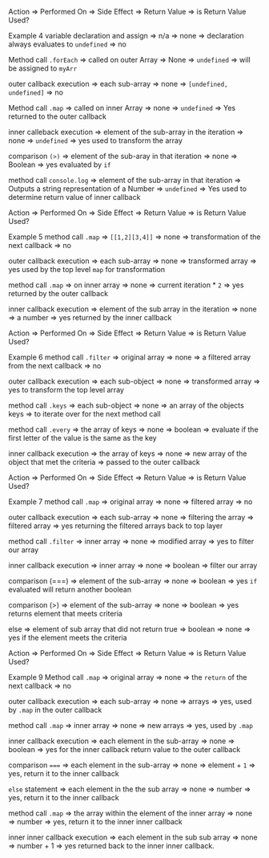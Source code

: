 Action => Performed On => Side Effect => Return Value => is Return Value Used?

Example 4
variable declaration and assign => n/a => none => declaration always evaluates to `undefined` => no 

Method call `.forEach` => called on outer Array => None => `undefined` => will be assigned to `myArr`

outer callback execution => each sub-array => none => `[undefined, undefined]` => no

Method call `.map` => called on inner Array => none => `undefined` => Yes returned to the outer callback

inner calleback execution => element of the sub-array in the iteration => none => `undefined` => yes used to transform the array

comparison `(>)` => element of the sub-aray in that iteration => none => Boolean => yes evaluated by `if`

method call `console.log` => element of the sub-array in that iteration => Outputs a string representation of a Number => `undefined` => Yes used to determine return value of inner callback



Action => Performed On => Side Effect => Return Value => is Return Value Used?

Example 5
method call `.map` => `[[1,2][3,4]]` => none => transformation of the next callback => no

outer callback execution => each sub-array => none => transformed array => yes used by the top level `map` for transformation

method call `.map` => on inner array => none => current iteration * `2` => yes returned by the outer callback

inner callback execution => element of the sub array in the iteration => none => a number => yes returned by the inner callback


Action => Performed On => Side Effect => Return Value => is Return Value Used?

Example 6
method call `.filter` => original array => none => a filtered array from the next callback => no

outer callback execution => each sub-object => none => transformed array => yes to transform the top level array

method call `.keys` => each sub-object => none => an array of the objects keys => to iterate over for the next method call

method call `.every` => the array of keys => none => boolean => evaluate if the first letter of the value is the same as the key

inner callback execution => the array of keys => none => new array of the object that met the criteria => passed to the outer callback


Action => Performed On => Side Effect => Return Value => is Return Value Used?

Example 7
method call `.map` => original array => none => filtered array => no

outer callback execution => each sub-array => none => filtering the array => filtered array => yes returning the filtered arrays back to top layer

method call `.filter` => inner array => none => modified array => yes to filter our array

inner callback execution => inner array => none => boolean => filter our array

comparison (===) => element of the sub-array => none => boolean => yes `if` evaluated will return another boolean 

comparison (>) => element of the sub-array => none => boolean => yes returns element that meets criteria

else => element of sub array that did not return true => boolean => none => yes if the element meets the criteria


Action => Performed On => Side Effect => Return Value => is Return Value Used?

Example 9
Method call `.map` => original array => none => the `return` of the next callback => no

outer callback execution => each sub-array => none => arrays => yes, used by `.map` in the outer callback

method call `.map` => inner array => none => new arrays => yes, used by `.map` 

inner callback execution => each element in the sub-array => none => boolean => yes for the inner callback return value to the outer callback

comparison `===` => each element in the sub-array => none => element + `1` => yes, return it to the inner callback

`else` statement =>  each element in the the sub array  => none => number => yes, return it to the inner callback

method call `.map` => the array within the element of the inner array => none => number => yes, return it to the inner inner callback

inner inner callback execution => each element in the sub sub array =>  none => number + 1 => yes returned back to the inner inner callback.
